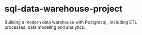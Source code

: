 # sql-data-warehouse-project
Building a modern data warehouse with Postgresql,, including ETL processes, data modeling and analytics.
